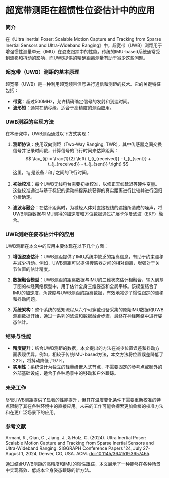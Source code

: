 # **超宽带测距在超惯性位姿估计中的应用**

### 简介

在《Ultra Inertial Poser: Scalable Motion Capture and Tracking from Sparse Inertial Sensors and Ultra-Wideband Ranging》中，超宽带（UWB）测距用于增强惯性测量单元（IMU）在姿态跟踪中的性能。传统的IMU-based系统通常受到漂移和抖动的影响，而UWB提供的精确距离测量有助于减少这些问题。

### 超宽带（UWB）测距的基本原理

超宽带（UWB）是一种利用超宽频带信号进行通信和测距的技术。它的关键特征包括：

- **带宽**：超过500MHz，允许精确确定信号的发射和到达时间。
- **波形短**：通常在纳秒级，适合于高精度的测距应用。

### UWB测距的实现方法

在本研究中，UWB测距通过以下方式实现：

1. **测距协议**：使用双向测距（Two-Way Ranging, TWR），其中传感器之间交换信号并记录时间戳，计算信号的飞行时间来估算距离：
   $$
   \tau_{ij} = \frac{1}{2} \left( t_{i_{received}} - t_{i_{sent}} + t_{j_{received}} - t_{j_{sent}} \right)
   $$
   这里，$\tau_{ij}$ 是设备 $i$ 和 $j$ 之间的飞行时间。

2. **初始校准**：每个UWB无线电台需要初始校准，以修正天线延迟等硬件变量。这些校准通过与基于标记的运动捕捉系统获得的真实距离进行比较并进行回归分析确定。

3. **滤波与融合**：在估计距离时，为减轻人体对直接视线的遮挡所造成的噪声，将UWB测距数据与IMU测得的加速度和方位数据通过扩展卡尔曼滤波（EKF）融合。

### UWB测距在姿态估计中的应用

UWB测距在本文中的应用主要体现在以下几个方面：

1. **增强姿态估计**：UWB测距提供了IMU系统中缺乏的距离信息，有助于约束漂移并减少抖动。例如，UWB测距可以提供传感器之间的相对距离，增强对于关节位置的估计精度。

2. **数据融合模型**：UWB测距的距离数据与IMU的三维状态估计相融合，输入到基于图的神经网络模型中，用于估计全身三维姿态和全局平移。该模型结合了IMU的加速度、角速度与UWB测距的距离数据，有效地减少了惯性跟踪的漂移和抖动问题。

3. **系统架构**：整个系统的感知流程从六个可穿戴设备采集的原始IMU数据和UWB测距数据开始，通过一系列的滤波和数据融合步骤，最终在神经网络中进行姿态估计。

### 结果与性能

- **精度提升**：结合UWB测距的数据，本文提出的方法在减少位置误差和抖动方面表现优异。例如，相较于传统IMU-based方法，本文方法将位置误差降低了22%，将抖动降低了97%。
- **实用性**：系统设计为独立的轻量级嵌入式节点，不需要固定的参考点或额外的外部基础设施，适合于各种场景中的移动和户外跟踪。

### 未来工作

尽管UWB测距提供了显著的性能提升，但其在温度变化条件下需要重新校准的特点限制了其在各种环境中的直接应用。未来的工作可能会探索更加鲁棒的校准方法和在更广泛场景下的应用。

### 参考文献

Armani, R., Qian, C., Jiang, J., & Holz, C. (2024). Ultra Inertial Poser: Scalable Motion Capture and Tracking from Sparse Inertial Sensors and Ultra-Wideband Ranging. SIGGRAPH Conference Papers '24, July 27-August 1, 2024, Denver, CO, USA. ACM. [doi:10.1145/3641519.3657465](https://doi.org/10.1145/3641519.3657465).

通过结合UWB测距的高精度和IMU的惯性跟踪，本文展示了一种能够在各种场景中实现高效、低成本全身姿态跟踪的新方法。